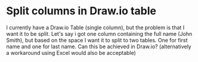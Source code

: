 
# Split columns in Draw.io table

I currently have a Draw.io Table (single column), but the problem is that I want it to be split.
Let's say i got one column containing the full name (John Smith), but based on the space I want it to split to two tables. One for first name and one for last name.
Can this be achieved in Draw.io?
(alternatively a workaround using Excel would also be acceptable)

        